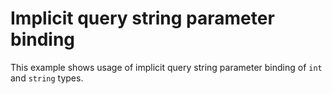 # Implicit query string parameter binding

This example shows usage of implicit query string parameter binding of `int` and `string` types.